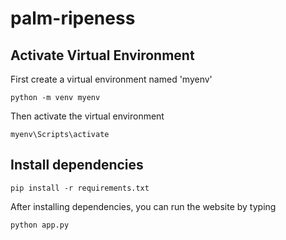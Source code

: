 # palm-ripeness
## Activate Virtual Environment
First create a virtual environment named 'myenv'
```
python -m venv myenv
```
Then activate the virtual environment 
```
myenv\Scripts\activate
```
## Install dependencies
```
pip install -r requirements.txt
```
After installing dependencies, you can run the website by typing
```
python app.py
```
